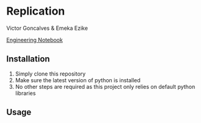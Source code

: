 # Replication 

Victor Goncalves & Emeka Ezike

[Engineering Notebook](https://docs.google.com/document/d/1S5sMQA5DNpH07CbEVKX_twklYyqPWQBLZ0j0jc64Uks/edit?usp=sharing)


## Installation

1. Simply clone this repository
2. Make sure the latest version of python is installed
3. No other steps are required as this project only relies on default python libraries

## Usage
